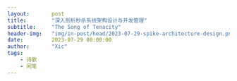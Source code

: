 ```yaml
---
layout:       post
title:        "深入剖析秒杀系统架构设计与并发管理"
subtitle:     "The Song of Tenacity"
header-img:   "img/in-post/head/2023-07-29-spike-architecture-design.png"
date:         2023-07-29 00:00:00
author:       "Xic"
tags:
    - 诗歌
    - 闲笔
---
```


